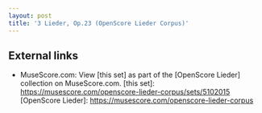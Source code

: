 ```yaml
---
layout: post
title: '3 Lieder, Op.23 (OpenScore Lieder Corpus)'
---
```


## External links

- MuseScore.com: View [this set] as part of the [OpenScore Lieder] collection on MuseScore.com.
[this set]: https://musescore.com/openscore-lieder-corpus/sets/5102015
[OpenScore Lieder]: https://musescore.com/openscore-lieder-corpus
